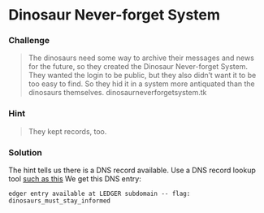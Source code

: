 # Dinosaur Never-forget System 

### Challenge
> The dinosaurs need some way to archive their messages and news for the future, so they created the Dinosaur Never-forget System. They wanted the login to be public, but they also didn’t want it to be too easy to find. So they hid it in a system more antiquated than the dinosaurs themselves.
> dinosaurneverforgetsystem.tk

### Hint
> They kept records, too.

### Solution
The hint tells us there is a DNS record available. Use a DNS record lookup tool [such as this](http://viewdns.info/dnsrecord/)
We get this DNS entry:

    edger entry available at LEDGER subdomain -- flag: dinosaurs_must_stay_informed